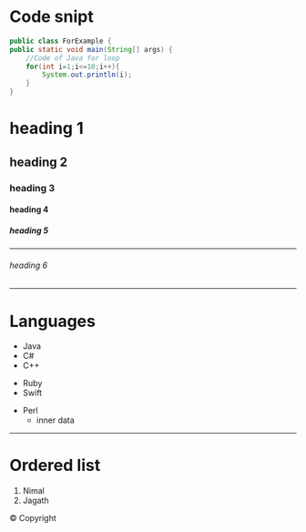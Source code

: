 # Code snipt
``` java
public class ForExample {  
public static void main(String[] args) {  
    //Code of Java for loop  
    for(int i=1;i<=10;i++){  
        System.out.println(i);  
    }  
}  

```

# heading 1
## heading 2
### heading 3
#### heading 4
##### heading 5
---
###### heading 6
***

# Languages
+ Java
+ C#
+ C++

- Ruby
- Swift

* Perl
  * inner data
---
# Ordered list
1. Nimal
2. Jagath

&copy; Copyright
